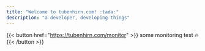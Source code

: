 ```yaml
---
title: "Welcome to tubenhirn.com! :tada:"
description: "a developer, developing things"
---
```


{{< button href="https://tubenhirn.com/monitor" >}}
some monitoring test :fire:
{{< /button >}}
